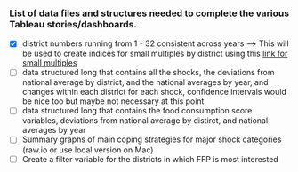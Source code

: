 ### List of data files and structures needed to complete the various Tableau stories/dashboards.

- [x] district numbers running from 1 - 32 consistent across years --> This will be used to create indices for small multiples by district using this [link for small multiples](http://www.datablick.com/blog/2016/03/07/dynamic-small-multiples-in-tableau-by-chris-demartini)  
- [ ] data structured long that contains all the shocks, the deviations from national average by district, and the national averages by year, and changes within each district for each shock, confidence intervals would be nice too but maybe not necessary at this point  
- [ ] data structured long that contains the food consumption score variables, deviations from national average by distirct, and national averages by year
- [ ] Summary graphs of main coping strategies for major shock categories (raw.io or use local version on Mac)
- [ ] Create a filter variable for the districts in which FFP is most interested  
